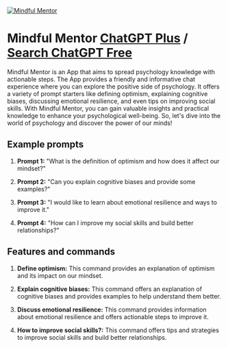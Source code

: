 
[![Mindful Mentor](https://files.oaiusercontent.com/file-dGIhuO15tPyljJIU8cxgLVOS?se=2123-10-17T01%3A11%3A39Z&sp=r&sv=2021-08-06&sr=b&rscc=max-age%3D31536000%2C%20immutable&rscd=attachment%3B%20filename%3D847dd3e8-2e70-4205-8933-ac6f21d14c8a.png&sig=I0/2o4mtjOYsM3kiIWIlJdoOIBph66FryzbGnmU5NRw%3D)](https://chat.openai.com/g/g-9D6bQaS3T-mindful-mentor)

# Mindful Mentor [ChatGPT Plus](https://chat.openai.com/g/g-9D6bQaS3T-mindful-mentor) / [Search ChatGPT Free](https://gptcall.net/index.html#/?search=Mindful%20Mentor)

Mindful Mentor is an App that aims to spread psychology knowledge with actionable steps. The App provides a friendly and informative chat experience where you can explore the positive side of psychology. It offers a variety of prompt starters like defining optimism, explaining cognitive biases, discussing emotional resilience, and even tips on improving social skills. With Mindful Mentor, you can gain valuable insights and practical knowledge to enhance your psychological well-being. So, let's dive into the world of psychology and discover the power of our minds!

## Example prompts

1. **Prompt 1:** "What is the definition of optimism and how does it affect our mindset?"

2. **Prompt 2:** "Can you explain cognitive biases and provide some examples?"

3. **Prompt 3:** "I would like to learn about emotional resilience and ways to improve it."

4. **Prompt 4:** "How can I improve my social skills and build better relationships?"

## Features and commands

1. **Define optimism:** This command provides an explanation of optimism and its impact on our mindset.

2. **Explain cognitive biases:** This command offers an explanation of cognitive biases and provides examples to help understand them better.

3. **Discuss emotional resilience:** This command provides information about emotional resilience and offers actionable steps to improve it.

4. **How to improve social skills?:** This command offers tips and strategies to improve social skills and build better relationships.


